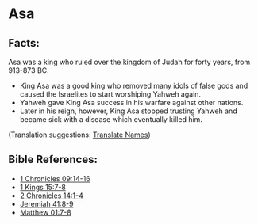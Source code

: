 # Asa #

## Facts: ##

Asa was a king who ruled over the kingdom of Judah for forty years, from 913-873 BC.

* King Asa was a good king who removed many idols of false gods and caused the Israelites to start worshiping Yahweh again.
* Yahweh gave King Asa success in his warfare against other nations.
* Later in his reign, however, King Asa stopped trusting Yahweh and became sick with a disease which eventually killed him.

(Translation suggestions: [Translate Names](en/ta-vol1/translate/man/translate-names))

## Bible References: ##

* [1 Chronicles 09:14-16](en/tn/1ch/help/09/14)
* [1 Kings 15:7-8](en/tn/1ki/help/15/07)
* [2 Chronicles 14:1-4](en/tn/2ch/help/14/01)
* [Jeremiah 41:8-9](en/tn/jer/help/41/08)
* [Matthew 01:7-8](en/tn/mat/help/01/07)